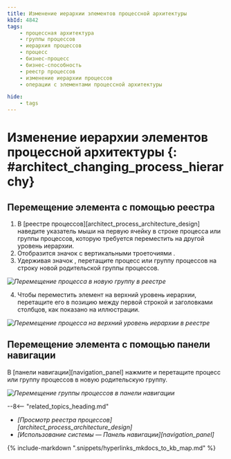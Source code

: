 ```yaml
---
title: Изменение иерархии элементов процессной архитектуры
kbId: 4842
tags:
    - процессная архитектура
    - группы процессов
    - иерархия процессов
    - процесс
    - бизнес-процесс
    - бизнес-способность
    - реестр процессов
    - изменение иерархии процессов
    - операции с элементами процессной архитектуры

hide:
    - tags
---
```


# Изменение иерархии элементов процессной архитектуры {: #architect_changing_process_hierarchy}

## Перемещение элемента с помощью реестра

1. В [реестре процессов][architect_process_architecture_design] наведите указатель мыши на первую ячейку в строке процесса или группы процессов, которую требуется переместить на другой уровень иерархии.
2. Отобразится значок с вертикальными троеточиями <i class="fa-light fa-grip-dots-vertical"></i>.
3. Удерживая значок <i class="fa-light fa-grip-dots-vertical"></i>, перетащите процесс или группу процессов на строку новой родительской группы процессов.

*![Перемещение процесса в новую группу в реестре](process_architecture_modeling_moving_entity_in_registry.png)*

4. Чтобы переместить элемент на верхний уровень иерархии, перетащите его в позицию между первой строкой и заголовками столбцов, как показано на иллюстрации.

*![Перемещение процесса на верхний уровень иерархии в реестре](process_architecture_modeling_moving_entity_in_registry_top_level.png)*

## Перемещение элемента с помощью панели навигации

В [панели навигации][navigation_panel] нажмите и перетащите процесс или группу процессов в новую родительскую группу.

*![Перемещение группы процессов в панели навигации](process_architecture_modeling_moving_entity_in_navigation.png)*

<div class="relatedTopics" markdown="block">

--8<-- "related_topics_heading.md"

- _[Просмотр реестра процессов][architect_process_architecture_design]_
- _[Использование системы — Панель навигации][navigation_panel]_

</div>

{% include-markdown ".snippets/hyperlinks_mkdocs_to_kb_map.md" %}

